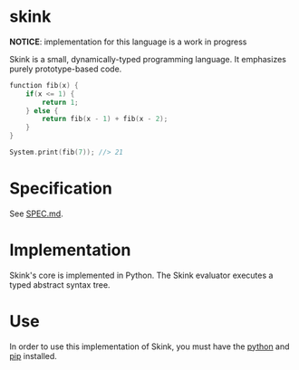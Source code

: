 # skink
**NOTICE**: implementation for this language is a work in progress

Skink is a small, dynamically-typed programming language. It emphasizes purely prototype-based code. 

```cpp
function fib(x) {
    if(x <= 1) {
        return 1;
    } else {
        return fib(x - 1) + fib(x - 2);
    }
}

System.print(fib(7)); //> 21
```
# Specification
See [SPEC.md](SPEC.md).

# Implementation
Skink's core is implemented in Python. The Skink evaluator executes a typed abstract syntax tree. 

# Use
In order to use this implementation of Skink, you must have the [python](https://www.python.org) and [pip](https://pypi.org/) installed.

